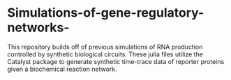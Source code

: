 # Simulations-of-gene-regulatory-networks-
This repository builds off of previous simulations of RNA production controlled by synthetic biological circuits. These julia files utilize the Catalyst package to generate synthetic time-trace data of reporter proteins given a biochemical reaction network. 
